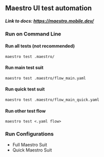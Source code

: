## Maestro UI test automation

##### Link to docs: https://maestro.mobile.dev/

### Run on Command Line

#### Run all tests (not recommended)
```shell
maestro test .maestro/
```

#### Run main test suit
```shell
maestro test .maestro/flow_main.yaml
```

#### Run quick test suit
```shell
maestro test .maestro/flow_main_quick.yaml
```

#### Run other test flow
```shell
maestro test <.yaml flow>
```

### Run Configurations
- Full Maestro Suit
- Quick Maestro Suit
